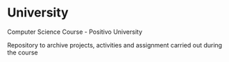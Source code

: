 # University
Computer Science Course - Positivo University

Repository to archive projects, activities and assignment carried out during the course
